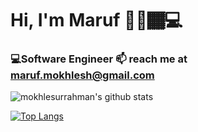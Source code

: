 # Hi, I'm Maruf 👋🏾🏾‍💻

<!--
**mokhlesurrahman/mokhlesurrahman** is a ✨ _special_ ✨ repository because its `README.md` (this file) appears on your GitHub profile.

Here are some ideas to get you started:

- 🔭 I’m currently working on ...
- 🌱 I’m currently learning DeeP Learning
- 👯 I’m looking to collaborate on ...
- 🤔 I’m looking for help with ...
- 💬 Ask me about ...
- 📫 How to reach me: ...
- 😄 Pronouns: ...
- ⚡ Fun fact: ...
-->

### 💻Software Engineer 📫 reach me at maruf.mokhlesh@gmail.com

![mokhlesurrahman's github stats](https://github-readme-stats.vercel.app/api?username=mokhlesurrahman&count_private=true)

[![Top Langs](https://github-readme-stats.vercel.app/api/top-langs/?username=mokhlesurrahman&layout=compact)](https://github.com/mokhlesurrahman/github-readme-stats)
